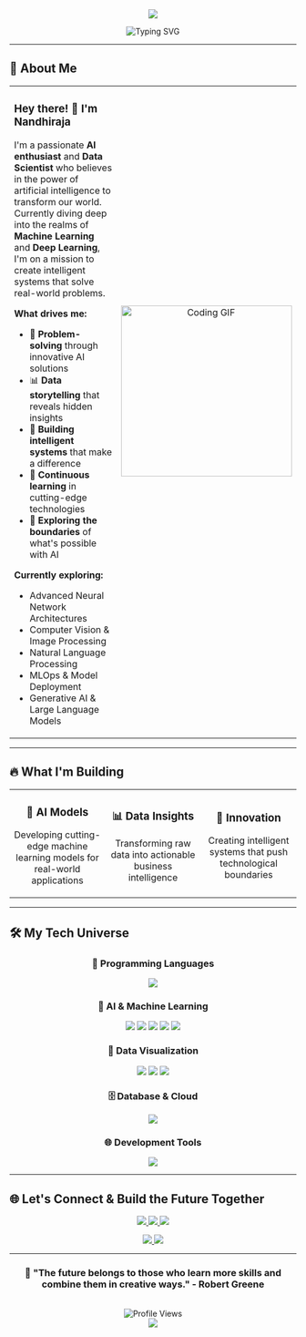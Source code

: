 <div align="center">
  <img src="https://capsule-render.vercel.app/api?type=waving&color=0:667eea,100:764ba2&height=200&section=header&text=NANDHIRAJA&fontSize=40&fontColor=fff&animation=fadeIn&fontAlignY=35&desc=AI%20Visionary%20%7C%20Data%20Scientist%20%7C%20Innovation%20Architect&descAlignY=55&descAlign=50&descSize=18"/>
</div>

<div align="center">
  
  ![Typing SVG](https://readme-typing-svg.demolab.com?font=Roboto&size=24&duration=3000&pause=800&color=667EEA&center=true&vCenter=true&width=600&height=60&lines=🚀+Building+Tomorrow's+AI+Today;🧠+Transforming+Data+into+Intelligence;💡+Crafting+Intelligent+Solutions;🎯+Passionate+Problem+Solver)

</div>

---

## 🌟 About Me

<table>
<tr>
<td width="60%">

### Hey there! 👋 I'm Nandhiraja

I'm a passionate **AI enthusiast** and **Data Scientist** who believes in the power of artificial intelligence to transform our world. Currently diving deep into the realms of **Machine Learning** and **Deep Learning**, I'm on a mission to create intelligent systems that solve real-world problems.

**What drives me:**
- 🎯 **Problem-solving** through innovative AI solutions
- 📊 **Data storytelling** that reveals hidden insights  
- 🤖 **Building intelligent systems** that make a difference
- 🌱 **Continuous learning** in cutting-edge technologies
- 🚀 **Exploring the boundaries** of what's possible with AI

**Currently exploring:**
- Advanced Neural Network Architectures
- Computer Vision & Image Processing
- Natural Language Processing
- MLOps & Model Deployment
- Generative AI & Large Language Models

</td>
<td width="40%">

<div align="center">
  <img src="https://media.giphy.com/media/qgQUggAC3Pfv687qPC/giphy.gif" width="300" alt="Coding GIF"/>
  
  <br><br>
  
 
</div>

</td>
</tr>
</table>

---

## 🔥 What I'm Building

<div align="center">
  <table>
    <tr>
      <td align="center" width="33%">
<!--         <img src="https://media.giphy.com/media/L1R1tvI9svkIWwpVYr/giphy.gif" width="80"/> -->
        <h3>🤖 AI Models</h3>
        <p>Developing cutting-edge machine learning models for real-world applications</p>
      </td>
      <td align="center" width="33%">
<!--         <img src="https://media.giphy.com/media/JIX9t2j0ZTN9S/giphy.gif" width="80"/> -->
        <h3>📊 Data Insights</h3>
        <p>Transforming raw data into actionable business intelligence</p>
      </td>
      <td align="center" width="33%">
<!--         <img src="https://media.giphy.com/media/xT9IgzoKnwFNmISR8I/giphy.gif" width="80"/> -->
        <h3>🚀 Innovation</h3>
        <p>Creating intelligent systems that push technological boundaries</p>
      </td>
    </tr>
  </table>
</div>

---

## 🛠️ My Tech Universe

<div align="center">

### 🐍 **Programming Languages**
<p>
  <img src="https://skillicons.dev/icons?i=python,java,js" />
</p>

### 🤖 **AI & Machine Learning**
<p>
  <img src="https://skillicons.dev/icons?i=tensorflow,pytorch,opencv" />
  <img src="https://img.shields.io/badge/Scikit--Learn-F7931E?style=for-the-badge&logo=scikit-learn&logoColor=white" />
  <img src="https://img.shields.io/badge/Keras-D00000?style=for-the-badge&logo=keras&logoColor=white" />
  <img src="https://img.shields.io/badge/Pandas-150458?style=for-the-badge&logo=pandas&logoColor=white" />
  <img src="https://img.shields.io/badge/NumPy-013243?style=for-the-badge&logo=numpy&logoColor=white" />
</p>

### 🎨 **Data Visualization**
<p>
  <img src="https://img.shields.io/badge/Matplotlib-11557c?style=for-the-badge&logo=python&logoColor=white" />
  <img src="https://img.shields.io/badge/Seaborn-3776AB?style=for-the-badge&logo=python&logoColor=white" />
  <img src="https://img.shields.io/badge/Plotly-3F4F75?style=for-the-badge&logo=plotly&logoColor=white" />
</p>

### 🗄️ **Database & Cloud**
<p>
  <img src="https://skillicons.dev/icons?i=mysql,git" />
</p>

### 🌐 **Development Tools**
<p>
  <img src="https://skillicons.dev/icons?i=vscode,linux,nodejs,github" />
</p>

</div>



---

## 🌐 Let's Connect & Build the Future Together

<div align="center">
  <p>
    <a href="https://linkedin.com/in/nandhiraja-k-034501247">
      <img src="https://img.shields.io/badge/LinkedIn-0077B5?style=for-the-badge&logo=linkedin&logoColor=white&labelColor=0077B5" />
    </a>
    <a href="https://kaggle.com/nandhirajak">
      <img src="https://img.shields.io/badge/Kaggle-20BEFF?style=for-the-badge&logo=Kaggle&logoColor=white&labelColor=20BEFF" />
    </a>
    <a href="mailto:nandhiraja16@gmail.com">
      <img src="https://img.shields.io/badge/Gmail-D14836?style=for-the-badge&logo=gmail&logoColor=white&labelColor=D14836" />
    </a>
  </p>
  <p>
    <a href="https://www.hackerrank.com/nandhiraja16">
      <img src="https://img.shields.io/badge/HackerRank-2EC866?style=for-the-badge&logo=HackerRank&logoColor=white&labelColor=2EC866" />
    </a>
    <a href="https://www.leetcode.com/nandhiraja_k">
      <img src="https://img.shields.io/badge/LeetCode-FFA116?style=for-the-badge&logo=LeetCode&logoColor=black&labelColor=FFA116" />
    </a>
  </p>
</div>

---

<div align="center">
  

  
  <h3>🚀 "The future belongs to those who learn more skills and combine them in creative ways." - Robert Greene</h3>
  
  <br>
  
  <img src="https://komarev.com/ghpvc/?username=nandhiraja&label=Profile%20Views&color=667eea&style=for-the-badge" alt="Profile Views" />
  
</div>

<div align="center">
  <img src="https://capsule-render.vercel.app/api?type=waving&color=0:667eea,100:764ba2&height=120&section=footer&animation=fadeIn"/>
</div>
